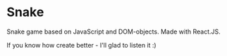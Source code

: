 # Snake

Snake game based on JavaScript and DOM-objects. Made with React.JS.

If you know how create better - I'll glad to listen it :)
